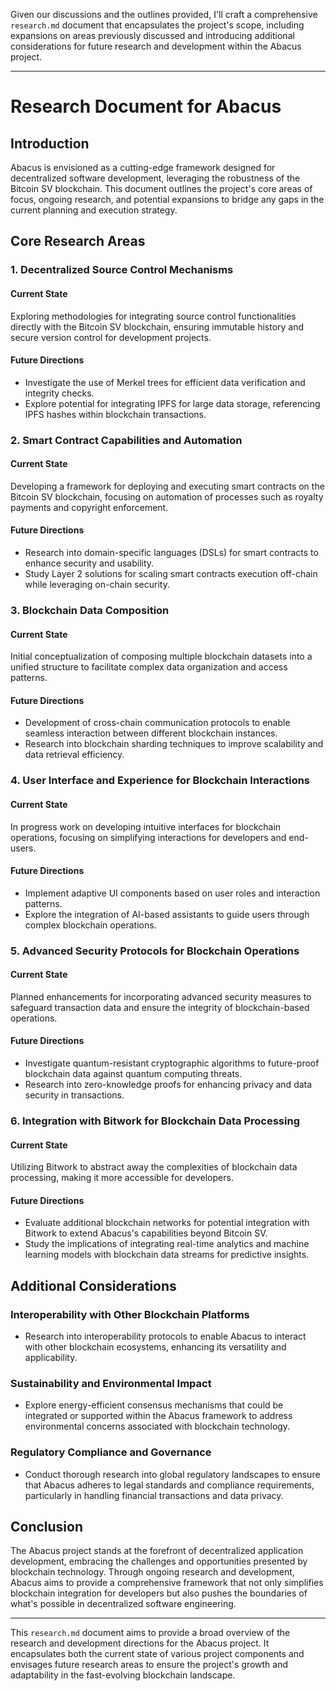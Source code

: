Given our discussions and the outlines provided, I'll craft a comprehensive `research.md` document that encapsulates the project's scope, including expansions on areas previously discussed and introducing additional considerations for future research and development within the Abacus project.

---

# Research Document for Abacus

## Introduction

Abacus is envisioned as a cutting-edge framework designed for decentralized software development, leveraging the robustness of the Bitcoin SV blockchain. This document outlines the project's core areas of focus, ongoing research, and potential expansions to bridge any gaps in the current planning and execution strategy.

## Core Research Areas

### 1. Decentralized Source Control Mechanisms

#### Current State
Exploring methodologies for integrating source control functionalities directly with the Bitcoin SV blockchain, ensuring immutable history and secure version control for development projects.

#### Future Directions
- Investigate the use of Merkel trees for efficient data verification and integrity checks.
- Explore potential for integrating IPFS for large data storage, referencing IPFS hashes within blockchain transactions.

### 2. Smart Contract Capabilities and Automation

#### Current State
Developing a framework for deploying and executing smart contracts on the Bitcoin SV blockchain, focusing on automation of processes such as royalty payments and copyright enforcement.

#### Future Directions
- Research into domain-specific languages (DSLs) for smart contracts to enhance security and usability.
- Study Layer 2 solutions for scaling smart contracts execution off-chain while leveraging on-chain security.

### 3. Blockchain Data Composition

#### Current State
Initial conceptualization of composing multiple blockchain datasets into a unified structure to facilitate complex data organization and access patterns.

#### Future Directions
- Development of cross-chain communication protocols to enable seamless interaction between different blockchain instances.
- Research into blockchain sharding techniques to improve scalability and data retrieval efficiency.

### 4. User Interface and Experience for Blockchain Interactions

#### Current State
In progress work on developing intuitive interfaces for blockchain operations, focusing on simplifying interactions for developers and end-users.

#### Future Directions
- Implement adaptive UI components based on user roles and interaction patterns.
- Explore the integration of AI-based assistants to guide users through complex blockchain operations.

### 5. Advanced Security Protocols for Blockchain Operations

#### Current State
Planned enhancements for incorporating advanced security measures to safeguard transaction data and ensure the integrity of blockchain-based operations.

#### Future Directions
- Investigate quantum-resistant cryptographic algorithms to future-proof blockchain data against quantum computing threats.
- Research into zero-knowledge proofs for enhancing privacy and data security in transactions.

### 6. Integration with Bitwork for Blockchain Data Processing

#### Current State
Utilizing Bitwork to abstract away the complexities of blockchain data processing, making it more accessible for developers.

#### Future Directions
- Evaluate additional blockchain networks for potential integration with Bitwork to extend Abacus's capabilities beyond Bitcoin SV.
- Study the implications of integrating real-time analytics and machine learning models with blockchain data streams for predictive insights.

## Additional Considerations

### Interoperability with Other Blockchain Platforms
- Research into interoperability protocols to enable Abacus to interact with other blockchain ecosystems, enhancing its versatility and applicability.

### Sustainability and Environmental Impact
- Explore energy-efficient consensus mechanisms that could be integrated or supported within the Abacus framework to address environmental concerns associated with blockchain technology.

### Regulatory Compliance and Governance
- Conduct thorough research into global regulatory landscapes to ensure that Abacus adheres to legal standards and compliance requirements, particularly in handling financial transactions and data privacy.

## Conclusion

The Abacus project stands at the forefront of decentralized application development, embracing the challenges and opportunities presented by blockchain technology. Through ongoing research and development, Abacus aims to provide a comprehensive framework that not only simplifies blockchain integration for developers but also pushes the boundaries of what's possible in decentralized software engineering.

---

This `research.md` document aims to provide a broad overview of the research and development directions for the Abacus project. It encapsulates both the current state of various project components and envisages future research areas to ensure the project's growth and adaptability in the fast-evolving blockchain landscape.
